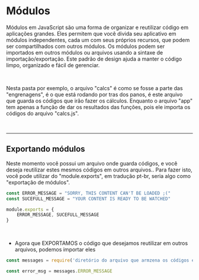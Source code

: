 # Módulos
Módulos em JavaScript são uma forma de organizar e reutilizar código em aplicações grandes. Eles permitem que você divida seu aplicativo em módulos independentes, cada um com seus próprios recursos, que podem ser compartilhados com outros módulos. Os módulos podem ser importados em outros módulos ou arquivos usando a sintaxe de importação/exportação. Este padrão de design ajuda a manter o código limpo, organizado e fácil de gerenciar.

</br>

Nesta pasta por exemplo, o arquivo "calcs" é como se fosse a parte das "engrenagens", é o que está rodando por tras dos panos, é este arquivo que guarda os códigos que irão fazer os cálculos. Enquanto o arquivo "app" tem apenas a função de dar os resultados das funções, pois ele importa os códigos do arquivo "calcs.js".

</br>

______________________________________________________________________

## Exportando módulos 
Neste momento você possui um arquivo onde guarda códigos, e você deseja reutilizar estes mesmos códigos em outros arquivos.. Para fazer isto, você pode utilizar do "module.exports", em tradução pt-br, seria algo como "exportação de módulos".

```js
const ERROR_MESSAGE = "SORRY, THIS CONTENT CAN'T BE LOADED ;("  
const SUCEFULL_MESSAGE = "YOUR CONTENT IS READY TO BE WATCHED"

module.exports = {
    ERROR_MESSAGE, SUCEFULL_MESSAGE
}
```

</br>

* Agora que EXPORTAMOS o código que desejamos reutilizar em outros arquivos, podemos importar eles

```js 
const messages = require('diretório do arquivo que armzena os códigos exportados')

const error_msg = messages.ERROR_MESSAGE
```